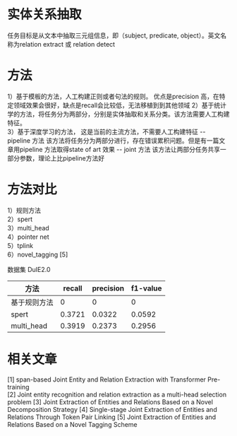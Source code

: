 # 实体关系抽取
任务目标是从文本中抽取三元组信息，即（subject, predicate, object）。英文名称为relation extract 或 relation detect

# 方法
1）基于模板的方法，人工构建正则或者句法的规则。 优点是precision 高，在特定领域效果会很好，缺点是recall会比较低，无法移植到到其他领域
2）基于统计学的方法，将任务分为两部分，分别是实体抽取和关系分类。该方法需要人工构建特征。  
3）基于深度学习的方法， 这是当前的主流方法，不需要人工构建特征
    -- pipeline 方法  该方法将任务分为两部分进行，存在错误累积问题。但是有一篇文章用pipeline 方法取得state of art 效果
    -- joint 方法  该方法让两部分任务共享一部分参数，理论上比pipeline方法好  

# 方法对比
1）规则方法  
2）spert  
3）multi_head  
4）pointer net  
5）tplink  
6）novel_tagging [5]

数据集 DuIE2.0 

| 方法 | recall | precision | f1-value |  
| --- | ------ | --------- | -------- |  
| 基于规则方法 | 0 | 0 | 0 |
| spert | 0.3721 | 0.0322 | 0.0592 |
| multi_head | 0.3919 | 0.2373 | 0.2956 |


# 相关文章
[1] span-based Joint Entity and Relation Extraction with Transformer Pre-training  
[2] Joint entity recognition and relation extraction as a multi-head selection problem
[3] Joint Extraction of Entities and Relations Based on a Novel Decomposition Strategy 
[4] Single-stage Joint Extraction of Entities and Relations Through Token Pair Linking
[5] Joint Extraction of Entities and Relations Based on a Novel Tagging Scheme
